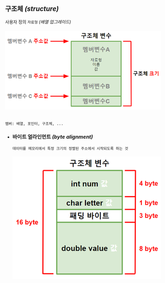## 구조체 *(structure)*
사용자 정의 `자료형` *(배열 업그레이드)*
###### <img src = 'img/구조체.png'>
```
멤버: 배열, 포인터, 구조체, ...
```

+ ### 바이트 얼라인먼트 *(byte alignment)*
  ```
  데이터를 메모리에서 특정 크기의 정렬된 주소에서 시작되도록 하는 것
  ```
  ###### <img src = 'img/바이트 얼라이먼트.png'>

